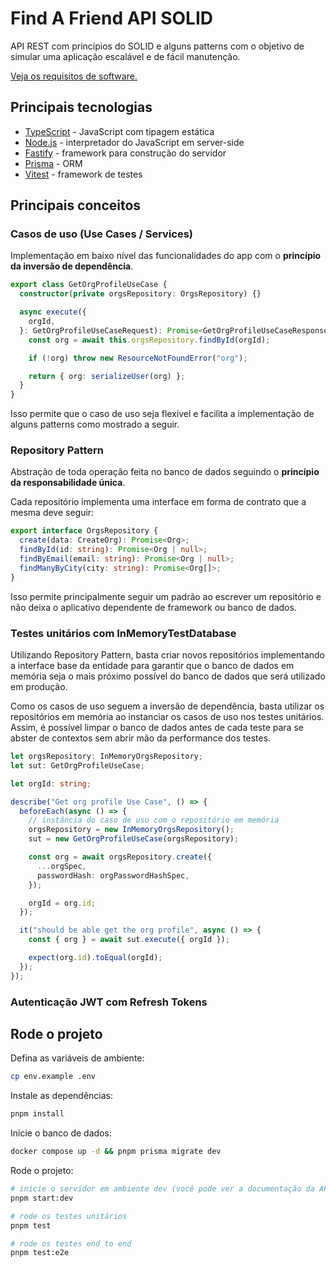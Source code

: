 # Find A Friend API SOLID

API REST com princípios do SOLID e alguns patterns com o objetivo de simular uma aplicação escalável e de fácil manutenção.

[Veja os requisitos de software.](https://www.notion.so/leo-henrique/Find-A-Friend-requisitos-de-software-1ba9ad1187e94d0f8482d22c820a68dd)

## Principais tecnologias

- [TypeScript](https://www.typescriptlang.org/) - JavaScript com tipagem estática
- [Node.js](https://nodejs.org/) - interpretador do JavaScript em server-side
- [Fastify](https://fastify.dev/) - framework para construção do servidor
- [Prisma](https://www.prisma.io/) - ORM
- [Vitest](https://vitest.dev/) - framework de testes

## Principais conceitos

### Casos de uso (Use Cases / Services)

Implementação em baixo nível das funcionalidades do app com o **princípio da inversão de dependência**.

```ts
export class GetOrgProfileUseCase {
  constructor(private orgsRepository: OrgsRepository) {}

  async execute({
    orgId,
  }: GetOrgProfileUseCaseRequest): Promise<GetOrgProfileUseCaseResponse> {
    const org = await this.orgsRepository.findById(orgId);

    if (!org) throw new ResourceNotFoundError("org");

    return { org: serializeUser(org) };
  }
}
```

Isso permite que o caso de uso seja flexível e facilita a implementação de alguns patterns como mostrado a seguir.

### Repository Pattern

Abstração de toda operação feita no banco de dados seguindo o **princípio da responsabilidade única**.

Cada repositório implementa uma interface em forma de contrato que a mesma deve seguir:

```ts
export interface OrgsRepository {
  create(data: CreateOrg): Promise<Org>;
  findById(id: string): Promise<Org | null>;
  findByEmail(email: string): Promise<Org | null>;
  findManyByCity(city: string): Promise<Org[]>;
}
```

Isso permite principalmente seguir um padrão ao escrever um repositório e não deixa o aplicativo dependente de framework ou banco de dados.

### Testes unitários com InMemoryTestDatabase

Utilizando Repository Pattern, basta criar novos repositórios implementando a interface base da entidade para garantir que o banco de dados em memória seja o mais próximo possível do banco de dados que será utilizado em produção.

Como os casos de uso seguem a inversão de dependência, basta utilizar os repositórios em memória ao instanciar os casos de uso nos testes unitários. Assim, é possível limpar o banco de dados antes de cada teste para se abster de contextos sem abrir mão da performance dos testes.

```ts
let orgsRepository: InMemoryOrgsRepository;
let sut: GetOrgProfileUseCase;

let orgId: string;

describe("Get org profile Use Case", () => {
  beforeEach(async () => {
    // instância do caso de uso com o repositório em memória
    orgsRepository = new InMemoryOrgsRepository();
    sut = new GetOrgProfileUseCase(orgsRepository);

    const org = await orgsRepository.create({
      ...orgSpec,
      passwordHash: orgPasswordHashSpec,
    });

    orgId = org.id;
  });

  it("should be able get the org profile", async () => {
    const { org } = await sut.execute({ orgId });

    expect(org.id).toEqual(orgId);
  });
});
```
### Autenticação JWT com Refresh Tokens

## Rode o projeto

Defina as variáveis de ambiente:

```zsh
cp env.example .env
```

Instale as dependências:

```zsh
pnpm install
```

Inicie o banco de dados:

```zsh
docker compose up -d && pnpm prisma migrate dev
```

Rode o projeto:

```zsh
# inicie o servidor em ambiente dev (você pode ver a documentação da API em "routes.http")
pnpm start:dev

# rode os testes unitários
pnpm test

# rode os testes end to end
pnpm test:e2e
```
